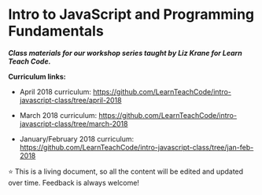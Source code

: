 # Intro to JavaScript and Programming Fundamentals

***Class materials for our workshop series taught by Liz Krane for Learn Teach Code.***

**Curriculum links:**
  - April 2018 curriculum: https://github.com/LearnTeachCode/intro-javascript-class/tree/april-2018
  
  - March 2018 curriculum: https://github.com/LearnTeachCode/intro-javascript-class/tree/march-2018

  - January/February 2018 curriculum: https://github.com/LearnTeachCode/intro-javascript-class/tree/jan-feb-2018


:star: This is a living document, so all the content will be edited and updated over time. Feedback is always welcome!
